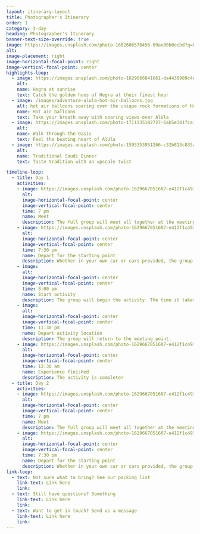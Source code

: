 ```yaml
---
layout: itinerary-layout
title: Photographer's Itinerary
order: 1
category: 3-day
heading: Photographer's Itinerary
banner-text-size-override: true
image: https://images.unsplash.com/photo-1682686578456-69ae00b0ecbd?q=80&w=2487&auto=format&fit=crop&ixlib=rb-4.0.3&ixid=M3wxMjA3fDB8MHxwaG90by1wYWdlfHx8fGVufDB8fHx8fA%3D%3D
alt:
image-placement: right
image-horizontal-focal-point: right
image-vertical-focal-point: center
highlights-loop: 
  - image: https://images.unsplash.com/photo-1629666841661-da4438989c4e?w=800&auto=format&fit=crop&q=60&ixlib=rb-4.0.3&ixid=M3wxMjA3fDB8MHxwaG90by1yZWxhdGVkfDN8fHxlbnwwfHx8fHw%3D
    alt:
    name: Hegra at sunrise
    text: Catch the golden hues of Hegra at their finest hour
  - image: /images/adventure-alula-hot-air-balloons.jpg
    alt: hot air balloons soaring over the unique rock formations of Hegra in AlUla, Saudi Arabia
    name: Hot air balloons
    text: Take your breath away with soaring views over AlUla
  - image: https://images.unsplash.com/photo-1711335182727-6ab5e341fca1?w=800&auto=format&fit=crop&q=60&ixlib=rb-4.0.3&ixid=M3wxMjA3fDB8MHxwaG90by1yZWxhdGVkfDF8fHxlbnwwfHx8fHw%3D
    alt:
    name: Walk through the Oasis
    text: Feel the beating heart of AlUla 
  - image: https://images.unsplash.com/photo-1595353951266-c32b813c835a?w=700&auto=format&fit=crop&q=60&ixlib=rb-4.0.3&ixid=M3wxMjA3fDB8MHxzZWFyY2h8MjJ8fHNhdWRpfGVufDB8fDB8fHww
    alt:
    name: Traditional Saudi Dinner
    text: Taste tradition with an upscale twist

timeline-loop:
  - title: Day 1
    activities: 
    - image: https://images.unsplash.com/photo-1629667051607-e412f1c493c0?q=80&w=2487&auto=format&fit=crop&ixlib=rb-4.0.3&ixid=M3wxMjA3fDB8MHxwaG90by1wYWdlfHx8fGVufDB8fHx8fA%3D%3D
      alt:
      image-horizontal-focal-point: center
      image-vertical-focal-point: center
      time: 7 pm
      name: Meet
      description: The full group will meet all together at the meeting location provided and be briefed on the activity.
    - image: https://images.unsplash.com/photo-1629667051607-e412f1c493c0?q=80&w=2487&auto=format&fit=crop&ixlib=rb-4.0.3&ixid=M3wxMjA3fDB8MHxwaG90by1wYWdlfHx8fGVufDB8fHx8fA%3D%3D
      alt:
      image-horizontal-focal-point: center
      image-vertical-focal-point: center
      time: 7:30 pm
      name: Depart for the starting point
      description: Whether in your own car or cars provided, the group will drive to the activity starting location.
    - image: 
      alt:
      image-horizontal-focal-point: center
      image-vertical-focal-point: center
      time: 8:00 pm
      name: Start activity
      description: The group will begin the activity. THe time it takes to complete the activity will depend on each individual.
    - image: 
      alt:
      image-horizontal-focal-point: center
      image-vertical-focal-point: center
      time: 11:30 pm
      name: Depart activity location
      description: The group will return to the meeting point.
    - image: https://images.unsplash.com/photo-1629667051607-e412f1c493c0?q=80&w=2487&auto=format&fit=crop&ixlib=rb-4.0.3&ixid=M3wxMjA3fDB8MHxwaG90by1wYWdlfHx8fGVufDB8fHx8fA%3D%3D
      alt:
      image-horizontal-focal-point: center
      image-vertical-focal-point: center
      time: 12:30 am
      name: Experience finished
      description: The activity is complete!
  - title: Day 2
    activities: 
    - image: https://images.unsplash.com/photo-1629667051607-e412f1c493c0?q=80&w=2487&auto=format&fit=crop&ixlib=rb-4.0.3&ixid=M3wxMjA3fDB8MHxwaG90by1wYWdlfHx8fGVufDB8fHx8fA%3D%3D
      alt:
      image-horizontal-focal-point: center
      image-vertical-focal-point: center
      time: 7 pm
      name: Meet
      description: The full group will meet all together at the meeting location provided and be briefed on the activity.
    - image: https://images.unsplash.com/photo-1629667051607-e412f1c493c0?q=80&w=2487&auto=format&fit=crop&ixlib=rb-4.0.3&ixid=M3wxMjA3fDB8MHxwaG90by1wYWdlfHx8fGVufDB8fHx8fA%3D%3D
      alt:
      image-horizontal-focal-point: center
      image-vertical-focal-point: center
      time: 7:30 pm
      name: Depart for the starting point
      description: Whether in your own car or cars provided, the group will drive to the activity starting location.
link-loop:
  - text: Not sure what to bring? See our packing list
    link-text: Link here
    link: 
  - text: Still have questions? Something
    link-text: Link here
    link:
  - text: Want to get in touch? Send us a message
    link-text: Link here
    link:
---
```

